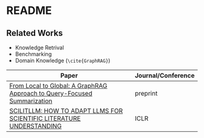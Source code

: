 # README
## Related Works
- Knowledge Retrival
- Benchmarking
- Domain Knowledge (`\cite{GraphRAG}`)

| Paper | Journal/Conference |
|--|--|
| [From Local to Global: A GraphRAG Approach to Query-Focused Summarization](https://arxiv.org/abs/2404.16130) | preprint |
| [SCILITLLM: HOW TO ADAPT LLMS FOR SCIENTIFIC LITERATURE UNDERSTANDING](https://arxiv.org/abs/2408.15545) | ICLR |
